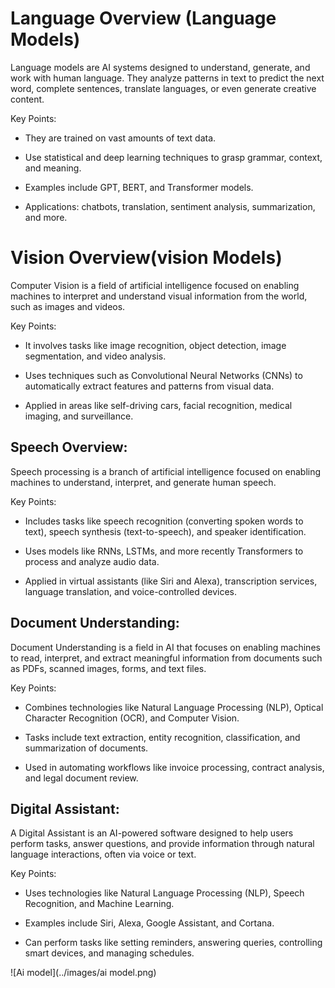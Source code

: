 
# Language Overview (Language Models)

Language models are AI systems designed to understand, generate, and work with human language. They analyze patterns in text to predict the next word, complete sentences, translate languages, or even generate creative content.

Key Points:

  * They are trained on vast amounts of text data.

  * Use statistical and deep learning techniques to grasp grammar, context, and meaning.

  *  Examples include GPT, BERT, and Transformer models.

  * Applications: chatbots, translation, sentiment analysis, summarization, and more.



  # Vision Overview(vision Models)

   Computer Vision is a field of artificial intelligence focused on enabling machines to interpret and understand visual information from the world, such as images and videos.

 Key Points:

   * It involves tasks like image recognition, object detection, image segmentation, and video analysis.

   * Uses techniques such as Convolutional Neural Networks (CNNs) to automatically extract features and patterns from visual data.

   * Applied in areas like self-driving cars, facial recognition, medical imaging, and surveillance.




## Speech Overview:

Speech processing is a branch of artificial intelligence focused on enabling machines to understand, interpret, and generate human speech.

 Key Points:

  * Includes tasks like speech recognition (converting spoken words to text), speech synthesis (text-to-speech), and speaker identification.

  * Uses models like RNNs, LSTMs, and more recently Transformers to process and analyze audio data.

  * Applied in virtual assistants (like Siri and Alexa), transcription services, language translation, and voice-controlled devices.


## Document Understanding:

Document Understanding is a field in AI that focuses on enabling machines to read, interpret, and extract meaningful information from documents such as PDFs, scanned images, forms, and text files.


Key Points:

  * Combines technologies like Natural Language Processing (NLP), Optical Character Recognition (OCR), and Computer Vision.

  * Tasks include text extraction, entity recognition, classification, and summarization of documents.

  * Used in automating workflows like invoice processing, contract analysis, and legal document review.



## Digital Assistant:

A Digital Assistant is an AI-powered software designed to help users perform tasks, answer questions, and provide information through natural language interactions, often via voice or text.

Key Points:

  * Uses technologies like Natural Language Processing (NLP), Speech Recognition, and Machine Learning.

  * Examples include Siri, Alexa, Google Assistant, and Cortana.

  * Can perform tasks like setting reminders, answering queries, controlling smart devices, and managing schedules.

![Ai model](../images/ai model.png)